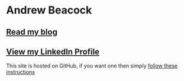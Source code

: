 # Andrew Beacock

## [Read my blog](https://blog.andrewbeacock.com)

## [View my LinkedIn Profile](https://www.linkedin.com/in/andrewbeacock/)

This site is hosted on GitHub, if you want one then simply [follow these instructions](https://pages.github.com/)